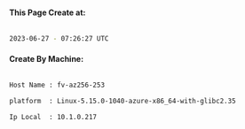 
   
#### This Page Create at:

```bash

2023-06-27 - 07:26:27 UTC

```

#### Create By Machine:

```bash

Host Name : fv-az256-253

platform  : Linux-5.15.0-1040-azure-x86_64-with-glibc2.35

Ip Local  : 10.1.0.217

```

